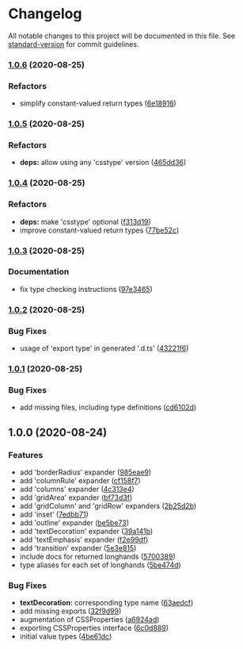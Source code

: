 # Changelog

All notable changes to this project will be documented in this file. See [standard-version](https://github.com/conventional-changelog/standard-version) for commit guidelines.

### [1.0.6](https://github.com/kripod/css-shorthand-expanders/compare/v1.0.4...v1.0.6) (2020-08-25)

### Refactors

- simplify constant-valued return types ([6e18916](https://github.com/kripod/css-shorthand-expanders/commit/6e18916a57390b63131c0b6401c2041906115e37))

### [1.0.5](https://github.com/kripod/css-shorthand-expanders/compare/v1.0.4...v1.0.5) (2020-08-25)

### Refactors

- **deps:** allow using any 'csstype' version ([465dd36](https://github.com/kripod/css-shorthand-expanders/commit/465dd36d2b6c213613625deae9a05d07d100a474))

### [1.0.4](https://github.com/kripod/css-shorthand-expanders/compare/v1.0.3...v1.0.4) (2020-08-25)

### Refactors

- **deps:** make 'csstype' optional ([f313d19](https://github.com/kripod/css-shorthand-expanders/commit/f313d191ccddc64b05ac79f090003e9b6e904ddb))
- improve constant-valued return types ([77be52c](https://github.com/kripod/css-shorthand-expanders/commit/77be52c15afefd99689fdc1b218f8b25b13fdc56))

### [1.0.3](https://github.com/kripod/css-shorthand-expanders/compare/v1.0.2...v1.0.3) (2020-08-25)

### Documentation

- fix type checking instructions ([97e3465](https://github.com/kripod/css-shorthand-expanders/commit/97e3465cc4e5e44247bb7d79264cb41658b5adc3))

### [1.0.2](https://github.com/kripod/css-shorthand-expanders/compare/v1.0.1...v1.0.2) (2020-08-25)

### Bug Fixes

- usage of 'export type' in generated '.d.ts' ([43221f6](https://github.com/kripod/css-shorthand-expanders/commit/43221f622e5a3863d7f9a8289c06d03330810a3a))

### [1.0.1](https://github.com/kripod/css-shorthand-expanders/compare/v1.0.0...v1.0.1) (2020-08-25)

### Bug Fixes

- add missing files, including type definitions ([cd6102d](https://github.com/kripod/css-shorthand-expanders/commit/cd6102df424eee8a2955706a6dd9929a36498fe1))

## 1.0.0 (2020-08-24)

### Features

- add 'borderRadius' expander ([985eae9](https://github.com/kripod/css-shorthand-expanders/commit/985eae907043a0aec84de3c7d837f6d54802fd08))
- add 'columnRule' expander ([cf158f7](https://github.com/kripod/css-shorthand-expanders/commit/cf158f708a3f0b5ccff07df03f2bb54cf1f8c0ec))
- add 'columns' expander ([4c313e4](https://github.com/kripod/css-shorthand-expanders/commit/4c313e412d7fe3372d6cf13b16fd67884684ff37))
- add 'gridArea' expander ([bf73d3f](https://github.com/kripod/css-shorthand-expanders/commit/bf73d3fb7f6654fb6734c8ca793a9db77b189049))
- add 'gridColumn' and 'gridRow' expanders ([2b25d2b](https://github.com/kripod/css-shorthand-expanders/commit/2b25d2b5442acd61928417098266222f8ca63f89))
- add 'inset' ([7edbb71](https://github.com/kripod/css-shorthand-expanders/commit/7edbb7132534cdb98e8a42063ae75a76d13f2344))
- add 'outline' expander ([be5be73](https://github.com/kripod/css-shorthand-expanders/commit/be5be73f65f58da4355b6167e26d349ad279aa1a))
- add 'textDecoration' expander ([39a141b](https://github.com/kripod/css-shorthand-expanders/commit/39a141b5eaf5991761c9e23fc65c27d31a19714c))
- add 'textEmphasis' expander ([f2e99df](https://github.com/kripod/css-shorthand-expanders/commit/f2e99dfbce2cdf8bc5d23e1438c8f50b963510e1))
- add 'transition' expander ([5e3e815](https://github.com/kripod/css-shorthand-expanders/commit/5e3e815f755a1ea5a88044ac6cb537ac074eb95e))
- include docs for returned longhands ([5700389](https://github.com/kripod/css-shorthand-expanders/commit/570038977c132fbfdf22be68ca3f272f543a2ee2))
- type aliases for each set of longhands ([5be474d](https://github.com/kripod/css-shorthand-expanders/commit/5be474da9271e2bf0e3a43a167813c1b44df2033))

### Bug Fixes

- **textDecoration:** corresponding type name ([63aedcf](https://github.com/kripod/css-shorthand-expanders/commit/63aedcf8f0bd92d4bec8d750d29df2fb5383b7eb))
- add missing exports ([32f9d99](https://github.com/kripod/css-shorthand-expanders/commit/32f9d99a185532953b204bb98e8245befe5d23bf))
- augmentation of CSSProperties ([a6924ad](https://github.com/kripod/css-shorthand-expanders/commit/a6924adf70c03303e223584eab2c5c2142b7615d))
- exporting CSSProperties interface ([6c0d889](https://github.com/kripod/css-shorthand-expanders/commit/6c0d88989fa9cc179d83c4853efabb62de210a42))
- initial value types ([4be61dc](https://github.com/kripod/css-shorthand-expanders/commit/4be61dce3f4c4782f66497b08646ff668e4ddae3))
